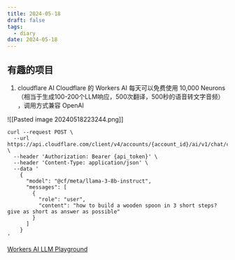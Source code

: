 ```yaml
---
title: 2024-05-18
draft: false
tags:
  - diary
date: 2024-05-18
---
```

## 有趣的项目

1. cloudflare AI
Cloudflare 的 Workers AI 每天可以免费使用 10,000 Neurons（相当于生成100-200个LLM响应，500次翻译，500秒的语音转文字音频） ，调用方式兼容 OpenAI

![[Pasted image 20240518223244.png]]

```
curl --request POST \
  --url https://api.cloudflare.com/client/v4/accounts/{account_id}/ai/v1/chat/completions \
  --header 'Authorization: Bearer {api_token}' \
  --header 'Content-Type: application/json' \
  --data '
    {
      "model": "@cf/meta/llama-3-8b-instruct",
      "messages": [
        {
          "role": "user",
          "content": "how to build a wooden spoon in 3 short steps? give as short as answer as possible"
        }
      ]
    }
'
```

[Workers AI LLM Playground](https://playground.ai.cloudflare.com/)
